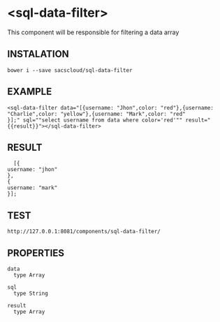 # \<sql-data-filter\>

This component will be responsible for filtering a data array

## INSTALATION

  ```
bower i --save sacscloud/sql-data-filter
  ```
  
##  EXAMPLE
  
  ```
  <sql-data-filter data="[{username: "Jhon",color: "red"},{username: "Charlie",color: "yellow"},{username: "Mark",color: "red"
}];" sql=""select username from data where color='red'"" result="{{result}}"></sql-data-filter>
```

## RESULT 
```
  [{
username: "jhon"
},
{
username: "mark"
}];
```

## TEST

`http://127.0.0.1:8081/components/sql-data-filter/`


## PROPERTIES

```
data 
  type Array
  
sql
  type String
 
result
  type Array
  ```
